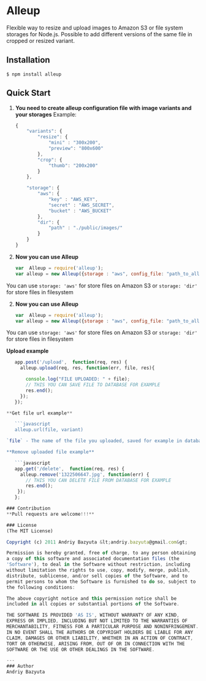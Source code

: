 Alleup
=============

Flexible way to resize and upload images to Amazon S3 or file system storages for Node.js. Possible  to add different versions of the same file in cropped or resized variant.

## Installation
    $ npm install alleup

## Quick Start

1. **You need to create alleup configuration file with image variants and your storages**
Example:

    ```javascript
    {
		"variants": {
			"resize": {
				"mini" : "300x200",
				"preview": "800x600"
			},
			"crop": {
				"thumb": "200x200"
			}
		},

		"storage": {
			"aws": {
				"key" : "AWS_KEY",
				"secret" : "AWS_SECRET",
				"bucket" : "AWS_BUCKET"
			},
			"dir": {
				"path" : "./public/images/" 
			}
		}
	}
	
2. **Now you can use Alleup**

    ```javascript
    var  Alleup = require('alleup');
    var alleup = new Alleup({storage : "aws", config_file: "path_to_alleup_config.json"})

You can use `storage: 'aws'` for store files on Amazon S3 or `storage: 'dir'` for store files in filesystem

2. **Now you can use Alleup**

    ```javascript
    var  Alleup = require('alleup');
    var alleup = new Alleup({storage : "aws", config_file: "path_to_alleup_config.json"})

You can use `storage: 'aws'` for store files on Amazon S3 or `storage: 'dir'` for store files in filesystem

 **Upload example**

 ```javascript
    app.post('/upload',  function(req, res) {
	  alleup.upload(req, res, function(err, file, res){

		console.log("FILE UPLOADED: " + file);
		// THIS YOU CAN SAVE FILE TO DATABASE FOR EXAMPLE
		res.end();
	  });
    });

 **Get file url example**

    ```javascript
	alleup.url(file, variant)

`file` - The name of the file you uploaded, saved for example in database (`345621345.jpg`), `variant` - one of your image variants names from alleup_congig.json

 **Remove uploaded file example**

    ```javascript
    app.get('/delete',  function(req, res) {
      alleup.remove('1322506647.jpg', function(err) {
		// THIS YOU CAN DELETE FILE FROM DATABASE FOR EXAMPLE
		res.end();
	 });
    };

### Contribution
**Pull requests are welcome!!!**

### License
(The MIT License)

Copyright (c) 2011 Andriy Bazyuta &lt;andriy.bazyuta@gmail.com&gt;

Permission is hereby granted, free of charge, to any person obtaining
a copy of this software and associated documentation files (the
'Software'), to deal in the Software without restriction, including
without limitation the rights to use, copy, modify, merge, publish,
distribute, sublicense, and/or sell copies of the Software, and to
permit persons to whom the Software is furnished to do so, subject to
the following conditions:

The above copyright notice and this permission notice shall be
included in all copies or substantial portions of the Software.

THE SOFTWARE IS PROVIDED 'AS IS', WITHOUT WARRANTY OF ANY KIND,
EXPRESS OR IMPLIED, INCLUDING BUT NOT LIMITED TO THE WARRANTIES OF
MERCHANTABILITY, FITNESS FOR A PARTICULAR PURPOSE AND NONINFRINGEMENT.
IN NO EVENT SHALL THE AUTHORS OR COPYRIGHT HOLDERS BE LIABLE FOR ANY
CLAIM, DAMAGES OR OTHER LIABILITY, WHETHER IN AN ACTION OF CONTRACT,
TORT OR OTHERWISE, ARISING FROM, OUT OF OR IN CONNECTION WITH THE
SOFTWARE OR THE USE OR OTHER DEALINGS IN THE SOFTWARE.

---
### Author
Andriy Bazyuta